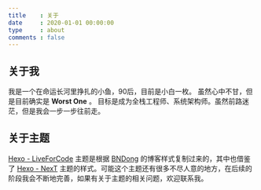 ```yaml
---
title    : 关于
date     : 2020-01-01 00:00:00
type     : about
comments : false
---
```

## 关于我
我是一个在命运长河里挣扎的小鱼，90后，目前是小白一枚。
虽然心中不甘，但是目前确实是 __Worst One__ 。
目标是成为全栈工程师、系统架构师。虽然前路迷茫，但是我会一步一步往前走。
## 关于主题
[Hexo - LiveForCode](https://github.com/GWhim/Hexo-LiveForCode/) 主题是根据 [BNDong](https://dbnuo.com/) 的博客样式复制过来的，其中也借鉴了 [Hexo - NexT](http://theme-next.iissnan.com/) 主题的样式。可能这个主题还有很多不尽人意的地方，在后续的阶段我会不断地完善，如果有关于主题的相关问题，欢迎联系我。
